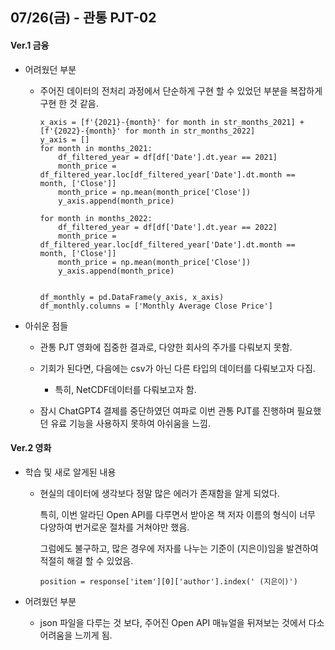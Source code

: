 ## 07/26(금) - 관통 PJT-02

#### Ver.1 금융
- 어려웠던 부분
    - 주어진 데이터의 전처리 과정에서 단순하게 구현 할 수 있었던 부분을 복잡하게 구현 한 것 같음.

        ```
        x_axis = [f'{2021}-{month}' for month in str_months_2021] + [f'{2022}-{month}' for month in str_months_2022]
        y_axis = []
        for month in months_2021:
            df_filtered_year = df[df['Date'].dt.year == 2021]
            month_price = df_filtered_year.loc[df_filtered_year['Date'].dt.month == month, ['Close']]
            month_price = np.mean(month_price['Close'])
            y_axis.append(month_price)

        for month in months_2022:
            df_filtered_year = df[df['Date'].dt.year == 2022]
            month_price = df_filtered_year.loc[df_filtered_year['Date'].dt.month == month, ['Close']]
            month_price = np.mean(month_price['Close'])
            y_axis.append(month_price)


        df_monthly = pd.DataFrame(y_axis, x_axis)
        df_monthly.columns = ['Monthly Average Close Price']
        ```
    
- 아쉬운 점들
    -  관통 PJT 영화에 집중한 결과로, 다양한 회사의 주가를 다뤄보지 못함.

    - 기회가 된다면, 다음에는 csv가 아닌 다른 타입의 데이터를 다뤄보고자 다짐.
        - 특히, NetCDF데이터를 다뤄보고자 함.
        
    - 잠시 ChatGPT4 결제를 중단하였던 여파로 이번 관통 PJT를 진행하며 필요했던 유료 기능을 사용하지 못하여 아쉬움을 느낌.

#### Ver.2 영화
- 학습 및 새로 알게된 내용
    - 현실의 데이터에 생각보다 정말 많은 에러가 존재함을 알게 되었다.

        특히, 이번 알라딘 Open API를 다루면서 받아온 책 저자 이름의 형식이 너무 다양하여 번거로운 절차를 거쳐야만 했음. 

        그럼에도 불구하고, 많은 경우에 저자를 나누는 기준이 (지은이)임을 발견하여 적절히 해결 할 수 있었음.

        `position = response['item'][0]['author'].index(' (지은이)')`

- 어려웠던 부분
    - json 파일을 다루는 것 보다, 주어진 Open API 매뉴얼을 뒤져보는 것에서 다소 어려움을 느끼게 됨.

